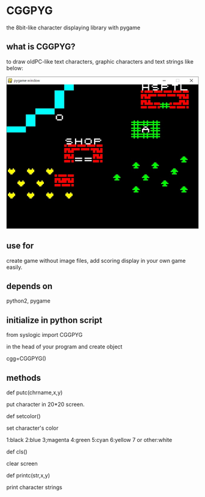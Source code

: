 # CGGPYG
the 8bit-like character displaying library with pygame

## what is CGGPYG?
to draw oldPC-like text characters, graphic characters and text strings like below:

<img src="river1.jpg" />

## use for
create game without image files, add scoring display in your own game easily.

## depends on

python2, pygame

## initialize in python script

from syslogic import CGGPYG

in the head of your program and create object

cgg=CGGPYG()

## methods

def putc(chrname,x,y)

put character in 20*20 screen.

def setcolor()

set character's color

1:black 2:blue 3;magenta 4:green 5:cyan 6:yellow 7 or other:white

def cls()

clear screen

def printc(str,x,y)

print character strings
